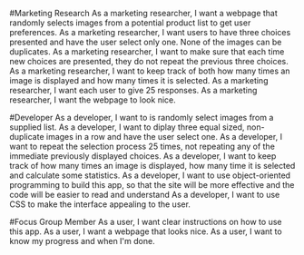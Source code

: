 #Marketing Research
As a marketing researcher, I want a webpage that randomly selects images from a potential product list to get user preferences.
As a marketing researcher, I want users to have three choices presented and have the user select only one. None of the images can be duplicates.
As a marketing researcher, I want to make sure that each time new choices are presented, they do not repeat the previous three choices.
As a marketing researcher, I want to keep track of both how many times an image is displayed and how many times it is selected.
As a marketing researcher, I want each user to give 25 responses.
As a marketing researcher, I want the webpage to look nice.

#Developer
As a developer, I want to is randomly select images from a supplied list.
As a developer, I want to diplay three equal sized, non-duplicate images in a row and have the user select one.
As a developer, I want to repeat the selection process 25 times, not repeating any of the immediate previously displayed choices. 
As a developer, I want to keep track of how many times an image is displayed, how many time it is selected and calculate some statistics.
As a developer, I want to use object-oriented programming to build this app, so that the site will be more effective and the code will be easier to read and understand
As a developer, I want to use CSS to make the interface appealing to the user.

#Focus Group Member
As a user, I want clear instructions on how to use this app.
As a user, I want a webpage that looks nice.
As a user, I want to know my progress and when I'm done.
